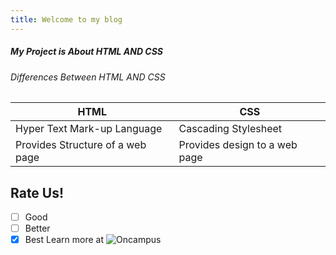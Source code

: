 ```yaml
---
title: Welcome to my blog
---
```


##### My Project is About HTML AND CSS
###### Differences Between HTML AND CSS
HTML|CSS
-|-
Hyper Text Mark-up Language | Cascading Stylesheet
Provides Structure of a web page | Provides design to a web page

## Rate Us!

- [ ] Good
- [ ] Better
- [x] Best
Learn more at ![Oncampus](dev.oncampus.cloud)
